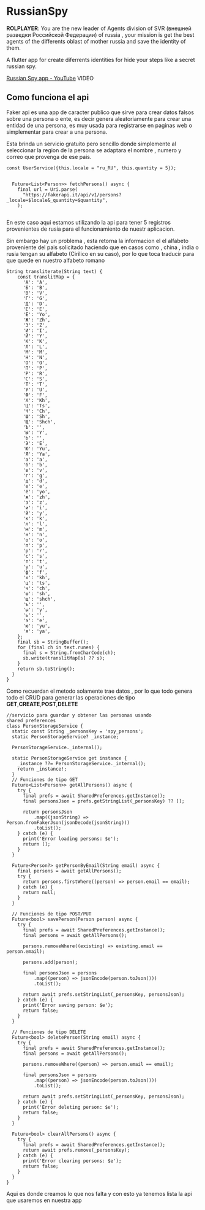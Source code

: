 # RussianSpy

**ROLPLAYER**: You are the new leader of Agents division of SVR (внешней разведки Российской Федерации) of russia , your mission is get the best agents of the differents oblast of mother russia and save the identity of them.

A flutter app for create diferrents identities for hide your steps like a secret russian spy.

[Russian Spy app - YouTube](https://youtu.be/iNQM1NPQ2lI) VIDEO


## Como funciona el api

Faker api es una app de caracter publico que sirve para crear datos falsos sobre una persona o ente, es decir genera aleatoriamente para crear una entidad de una persona, es muy usada para registrarse en paginas web o simplementar para crear a una persona.

Esta brinda un servicio gratuito pero sencillo donde simplemente al seleccionar la region de la persona se adaptara el nombre , numero y correo que provenga de ese pais.

```
const UserService({this.locale = "ru_RU", this.quantity = 5});


  Future<List<Person>> fetchPersons() async {
    final url = Uri.parse(
      "https://fakerapi.it/api/v1/persons?_locale=$locale&_quantity=$quantity",
    );
    
```

En este caso aqui estamos utilizando la api para tener 5 registros provenientes de rusia para el funcionamiento de nuestr aplicacion.

Sin embargo hay un problema , esta retorna la informacion el el alfabeto proveniente del pais solicitado haciendo que en casos como , china , india o rusia tengan su alfabeto (Cirilico en su caso), por lo que toca traducir para que quede en nuestro alfabeto romano

```
String transliterate(String text) {
    const translitMap = {
      'А': 'A',
      'Б': 'B',
      'В': 'V',
      'Г': 'G',
      'Д': 'D',
      'Е': 'E',
      'Ё': 'Yo',
      'Ж': 'Zh',
      'З': 'Z',
      'И': 'I',
      'Й': 'Y',
      'К': 'K',
      'Л': 'L',
      'М': 'M',
      'Н': 'N',
      'О': 'O',
      'П': 'P',
      'Р': 'R',
      'С': 'S',
      'Т': 'T',
      'У': 'U',
      'Ф': 'F',
      'Х': 'Kh',
      'Ц': 'Ts',
      'Ч': 'Ch',
      'Ш': 'Sh',
      'Щ': 'Shch',
      'Ъ': '',
      'Ы': 'Y',
      'Ь': '',
      'Э': 'E',
      'Ю': 'Yu',
      'Я': 'Ya',
      'а': 'a',
      'б': 'b',
      'в': 'v',
      'г': 'g',
      'д': 'd',
      'е': 'e',
      'ё': 'yo',
      'ж': 'zh',
      'з': 'z',
      'и': 'i',
      'й': 'y',
      'к': 'k',
      'л': 'l',
      'м': 'm',
      'н': 'n',
      'о': 'o',
      'п': 'p',
      'р': 'r',
      'с': 's',
      'т': 't',
      'у': 'u',
      'ф': 'f',
      'х': 'kh',
      'ц': 'ts',
      'ч': 'ch',
      'ш': 'sh',
      'щ': 'shch',
      'ъ': '',
      'ы': 'y',
      'ь': '',
      'э': 'e',
      'ю': 'yu',
      'я': 'ya',
    };
    final sb = StringBuffer();
    for (final ch in text.runes) {
      final s = String.fromCharCode(ch);
      sb.write(translitMap[s] ?? s);
    }
    return sb.toString();
  }
}
```
Como recuerdan el metodo solamente trae datos , por lo que todo  genera todo el CRUD para generar las operaciones de tipo **GET**,**CREATE**,**POST**,**DELETE**


```
//servicio para guardar y obtener las personas usando shared_preferences
class PersonStorageService {
  static const String _personsKey = 'spy_persons';
  static PersonStorageService? _instance;
  
  PersonStorageService._internal();
  
  static PersonStorageService get instance {
    _instance ??= PersonStorageService._internal();
    return _instance!;
  }
  // Funciones de tipo GET
  Future<List<Person>> getAllPersons() async {
    try {
      final prefs = await SharedPreferences.getInstance();
      final personsJson = prefs.getStringList(_personsKey) ?? [];
      
      return personsJson
          .map((jsonString) => Person.fromFakerJson(jsonDecode(jsonString)))
          .toList();
    } catch (e) {
      print('Error loading persons: $e');
      return [];
    }
  }

  Future<Person?> getPersonByEmail(String email) async {
    final persons = await getAllPersons();
    try {
      return persons.firstWhere((person) => person.email == email);
    } catch (e) {
      return null;
    }
  }

  // Funciones de tipo POST/PUT
  Future<bool> savePerson(Person person) async {
    try {
      final prefs = await SharedPreferences.getInstance();
      final persons = await getAllPersons();
      
      persons.removeWhere((existing) => existing.email == person.email);
      
      persons.add(person);
      
      final personsJson = persons
          .map((person) => jsonEncode(person.toJson()))
          .toList();
      
      return await prefs.setStringList(_personsKey, personsJson);
    } catch (e) {
      print('Error saving person: $e');
      return false;
    }
  }

  // Funciones de tipo DELETE
  Future<bool> deletePerson(String email) async {
    try {
      final prefs = await SharedPreferences.getInstance();
      final persons = await getAllPersons();
      
      persons.removeWhere((person) => person.email == email);
      
      final personsJson = persons
          .map((person) => jsonEncode(person.toJson()))
          .toList();
      
      return await prefs.setStringList(_personsKey, personsJson);
    } catch (e) {
      print('Error deleting person: $e');
      return false;
    }
  }

  Future<bool> clearAllPersons() async {
    try {
      final prefs = await SharedPreferences.getInstance();
      return await prefs.remove(_personsKey);
    } catch (e) {
      print('Error clearing persons: $e');
      return false;
    }
  }
}
```
Aqui es donde creamos lo que nos falta y con esto ya tenemos lista la api que usaremos en nuestra app

